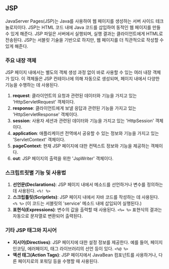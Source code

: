 ## JSP

JavaServer Pages(JSP)는 Java를 사용하여 웹 페이지를 생성하는 서버 사이드 테크놀로지이다. JSP는 HTML 코드 내에 Java 코드를 삽입하여 동적인 웹 페이지를 만들 수 있게 해준다. JSP 파일은 서버에서 실행되며, 실행 결과는 클라이언트에게 HTML로 전송된다. JSP는 서블릿 기술을 기반으로 하지만, 웹 페이지를 더 직관적으로 작성할 수 있게 해준다.

### 주요 내장 객체

JSP 페이지 내에서는 별도의 객체 생성 과정 없이 바로 사용할 수 있는 여러 내장 객체가 있다. 이 객체들은 JSP 컨테이너에 의해 자동으로 생성되며, 페이지 내에서 다양한 기능을 수행하는 데 사용된다.

1. **request**: 클라이언트의 요청과 관련된 데이터와 기능을 가지고 있는 'HttpServletRequest' 객체이다.
2. **response**: 클라이언트에게 보낼 응답과 관련된 기능을 가지고 있는 'HttpServletResponse' 객체이다.
3. **session**: 사용자 세션과 관련된 데이터와 기능을 가지고 있는 'HttpSession' 객체이다.
4. **application**: 애플리케이션 전역에서 공유할 수 있는 정보와 기능을 가지고 있는 'ServletContext' 객체이다.
5. **pageContext**: 현재 JSP 페이지에 대한 컨텍스트 정보와 기능을 제공하는 객체이다.
6. **out**: JSP 페이지의 출력을 위한 'JspWriter' 객체이다.

### 스크립트릿별 기능 및 사용법

1. **선언문(Declarations)**: JSP 페이지 내에서 메소드를 선언하거나 변수를 정의하는 데 사용된다. `<%! %>`
2. **스크립틀릿(Scriptlets)**: JSP 페이지 내에서 자바 코드를 작성하는 데 사용된다. `<% %>` (이 코드는 서블릿의 'service' 메소드 내에 삽입되어 실행된다.)
3. **표현식(Expressions)**: 변수의 값을 출력할 때 사용된다. `<%= %>` 표현식의 결과는 자동으로 문자열로 변환되어 출력된다.

### 기타 JSP 태그와 지시어

- **지시어(Directives)**: JSP 페이지에 대한 설정 정보를 제공한다. 예를 들어, 페이지 인코딩, 에러페이지, 태그 라이브러리의 선언 등이 있다. `<%@ %>`
- **액션 태그(Action Tags)**: JSP 페이지에서 JavaBean 컴포넌트를 사용하거나, 다른 페이지로의 포워딩 등을 수행할 때 사용된다.
